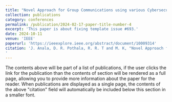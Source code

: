 ```yaml
---
title: "Novel Approach for Group Communications using various Cybersecurity Techniques"
collection: publications
category: conferences
permalink: /publication/2024-02-17-paper-title-number-4
excerpt: 'This paper is about fixing template issue #693.'
date: 2024-10-11
venue: 'IEEE'
paperurl: 'https://ieeexplore.ieee.org/abstract/document/10009314'
citation: 'J. Anala, D. R. Pothala, R. R. T and M. K, "Novel Approach for Group Communications using various Cybersecurity Techniques," 2022 International Conference on Advances in Computing, Communication and Materials (ICACCM), Dehradun, India, 2022, pp. 1-5, doi: 10.1109/ICACCM56405.2022.10009314.
'
---
```


The contents above will be part of a list of publications, if the user clicks the link for the publication than the contents of section will be rendered as a full page, allowing you to provide more information about the paper for the reader. When publications are displayed as a single page, the contents of the above "citation" field will automatically be included below this section in a smaller font.
